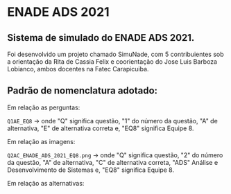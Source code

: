 # ENADE ADS 2021

## Sistema de simulado do ENADE ADS 2021.

Foi desenvolvido um projeto chamado SimuNade, com 5 contribuientes sob a orientação da Rita de Cassia Felix e coorientação do Jose Luis Barboza Lobianco, ambos docentes na Fatec Carapicuiba.

## Padrão de nomenclatura adotado:

Em relação as perguntas:

`Q1AE_EQ8` -> onde "Q" significa questão, "1" do número da questão, "A" de alternativa, "E" de alternativa correta e, "EQ8" significa Equipe 8.

Em relação as imagens:

`Q2AC_ENADE_ADS_2021_EQ8.png` -> onde "Q" significa questão, "2" do número da questão, "A" de alternativa, "C" de alternativa correta, "ADS" Análise e Desenvolvimento de Sistemas e, "EQ8" significa Equipe 8.

Em relação as alternativas:

